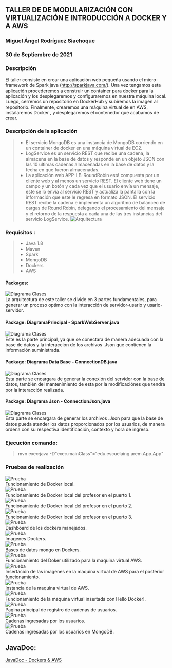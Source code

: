 ## TALLER DE DE MODULARIZACIÓN CON VIRTUALIZACIÓN E INTRODUCCIÓN A DOCKER Y A AWS
### Miguel Ángel Rodríguez Siachoque
### 30 de Septiembre de 2021

### Descripción
El taller consiste en crear una aplicación web pequeña usando el micro-framework de Spark java (http://sparkjava.com/). Una vez tengamos esta aplicación procederemos a construir un container para docker para la aplicación y los desplegaremos y configuraremos en nuestra máquina local. Luego, cerremos un repositorio en DockerHub y subiremos la imagen al repositorio. Finalmente, crearemos una máquina virtual de en AWS, instalaremos Docker , y desplegaremos el contenedor que acabamos de crear.

### Descripción de la aplicación
> - El servicio MongoDB es una instancia de MongoDB corriendo en un container de docker en una máquina virtual de EC2.
> - LogService es un servicio REST que recibe una cadena, la almacena en la base de datos y responde en un objeto JSON con las 10 ultimas cadenas almacenadas en la base de datos y la fecha en que fueron almacenadas.
> - La aplicación web APP-LB-RoundRobin está compuesta por un cliente web y al menos un servicio REST. El cliente web tiene un campo y un botón y cada vez que el usuario envía un mensaje, este se lo envía al servicio REST y actualiza la pantalla con la información que este le regresa en formato JSON. El servicio REST recibe la cadena e implementa un algoritmo de balanceo de cargas de Round Robin, delegando el procesamiento del mensaje y el retorno de la respuesta a cada una de las tres instancias del servicio LogService.
![Arquitectura](Images/Arquitectura.jpg)<br>

### Requisitos :
> - Java 1.8
> - Maven 
> - Spark
> - MongoDB
> - Dockers
> - AWS

#### Packages:
![Diagrama Clases](Images/DiagramaPackages.jpg)<br>
La arquitectura de este taller se divide en 3 partes fundamentales, para generar un proceso optimo con la interacción de servidor-usario y usario-servidor.
#### Package: DiagramaPrincipal - SparkWebServer.java
![Diagrama Clases](Images/DiagramaPrincipal.jpg)<br>
Este es la parte principal, ya que se conectara de manera adecuada con la base de datos y la interacción de los archivos .Json que contienen la información suministrada.
#### Package: Diagrama Data Base - ConnectionDB.java
![Diagrama Clases](Images/DiagramaDB.jpg)<br>
Esta parte se encargara de generar la conexión del servidor con la base de datos, también del mantenimiento de esta por la modificaciónes que tendra por la interacción realizada.
#### Package: Diagrama Json - ConnectionJson.java
![Diagrama Clases](Images/DiagramaJson.jpg)<br>
Esta parte se encargara de generar los archivos .Json para que la base de datos pueda atender los datos proporcionados por los usuarios, de manera ordena con su respectiva identificación, contexto y hora de ingreso.

### Ejecución comando:
> mvn exec:java -D"exec.mainClass"="edu.escuelaing.arem.App.App" 

### Pruebas de realización
![Prueba](Images/1Prueba.jpg)<br>
Funcionamiento de Docker local.<br>
![Prueba](Images/2Prueba.jpg)<br>
Funcionamiento de Docker local del profesor en el puerto 1.<br>
![Prueba](Images/3Prueba.jpg)<br>
Funcionamiento de Docker local del profesor en el puerto 2.<br>
![Prueba](Images/4Prueba.jpg)<br>
Funcionamiento de Docker local del profesor en el puerto 3.<br>
![Prueba](Images/5Prueba.jpg)<br>
Dashboard de los dockers manejados.<br>
![Prueba](Images/6Prueba.jpg)<br>
Imagenes Dockers.<br>
![Prueba](Images/7Prueba.jpg)<br>
Bases de datos mongo en Dockers.<br>
![Prueba](Images/8Prueba.jpg)<br>
Funcionamiento del Doker utilizado para la maquina virtual AWS.<br>
![Prueba](Images/9Prueba.jpg)<br>
Insertación de las imagenes en la maquina virtual de AWS para el posterior funcionamiento.<br>
![Prueba](Images/10Prueba.jpg)<br>
Instancia de la maquina virtual de AWS.<br>
![Prueba](Images/11Prueba.jpg)<br>
Funcionamiento de la maquina virtual insertada con Hello Docker!.<br>
![Prueba](Images/12Prueba.jpg)<br>
Pagina principal de registro de cadenas de usuarios.<br>
![Prueba](Images/13Prueba.jpg)<br>
Cadenas ingresadas por los usuarios.<br>
![Prueba](Images/14Prueba.jpg)<br>
Cadenas ingresadas por los usuarios en MongoDB.<br>





## JavaDoc:
[JavaDoc - Dockers & AWS](JavaDocs/index.html)